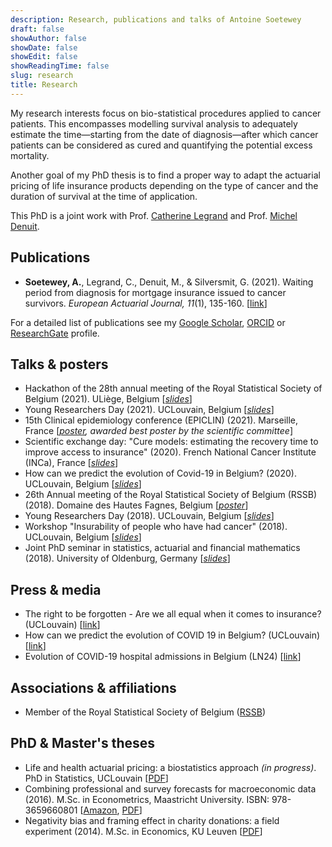 ```yaml
---
description: Research, publications and talks of Antoine Soetewey
draft: false
showAuthor: false
showDate: false
showEdit: false
showReadingTime: false
slug: research
title: Research
---
```


My research interests focus on bio-statistical procedures applied to cancer patients. This encompasses modelling survival analysis to adequately estimate the time—starting from the date of diagnosis—after which cancer patients can be considered as cured and quantifying the potential excess mortality.

Another goal of my PhD thesis is to find a proper way to adapt the actuarial pricing of life insurance products depending on the type of cancer and the duration of survival at the time of application.

This PhD is a joint work with Prof. <a href="https://scholar.google.com/citations?user=xyQwjrUAAAAJ&hl=en&oi=ao" target="_blank" rel="noopener">Catherine Legrand</a> and Prof. <a href="https://scholar.google.com/citations?hl=en&user=P1d_AKAAAAAJ" target="_blank" rel="noopener">Michel Denuit</a>.
<!---I also like to apply statistics and technology to health and educational issues or for social good, commonly referred as data for good.--->

## Publications

<ul>
    <li><b>Soetewey, A.</b>, Legrand, C., Denuit, M., & Silversmit, G. (2021). Waiting period from diagnosis for mortgage insurance issued to cancer survivors. <i>European Actuarial Journal, 11</i>(1), 135-160. [<a href="https://link.springer.com/article/10.1007/s13385-020-00254-x" target="_blank" rel="noopener">link</a>]</li>
</ul>

For a detailed list of publications see my <a href="https://scholar.google.com/citations?user=1P7ThwUAAAAJ" target="_blank" rel="noopener">Google Scholar</a>, <a href="https://orcid.org/0000-0001-8159-0804" target="_blank" rel="noopener">ORCID</a> or <a href="https://www.researchgate.net/profile/Antoine-Soetewey" target="_blank" rel="noopener">ResearchGate</a> profile.

## Talks & posters

<ul>
    <li>Hackathon of the 28th annual meeting of the Royal Statistical Society of Belgium</a> (2021). ULiège, Belgium [<i><a href="/files/slides_rssbhackathon2021.pdf">slides</a></i>]</li>
    <li>Young Researchers Day</a> (2021). UCLouvain, Belgium [<i><a href="/files/YRD_2021.pdf">slides</a></i>]</li>
    <li>15th Clinical epidemiology conference (EPICLIN) (2021). Marseille, France [<i><a href="/files/Poster_EPICLIN_2021.pdf">poster</a>, awarded best poster by the scientific committee</i>]</li>
    <li>Scientific exchange day: "Cure models: estimating the recovery time to improve access to insurance" (2020). French National Cancer Institute (INCa), France [<i><a href="/files/Journee_modeles_de_guerison.pdf">slides</a></i>]</li>
    <li>How can we predict the evolution of Covid-19 in Belgium?</a> (2020). UCLouvain, Belgium [<i><a href="/files/slides-how-can-we-predict-the-evolution-of-covid-19-in-Belgium.pdf">slides</a></i>]</li>
    <li>26th Annual meeting of the Royal Statistical Society of Belgium (RSSB)</a> (2018). Domaine des Hautes Fagnes, Belgium [<i><a href="/files/Poster_RSSB_2018.pdf">poster</a></i>]</li>
    <li>Young Researchers Day</a> (2018). UCLouvain, Belgium [<i><a href="/files/YRD_2018_AntoineSoetewey.pdf">slides</a></i>]</li>
    <li>Workshop "Insurability of people who have had cancer"</a> (2018). UCLouvain, Belgium [<i><a href="/files/Workshop_May_29__2018___Assurabilit__des_personnes_ayant_eu_un_cancer__.pdf">slides</a></i>]</li>
    <li>Joint PhD seminar in statistics, actuarial and financial mathematics</a> (2018). University of Oldenburg, Germany [<i><a href="/files/Slides_Oldenburg_AntoineSoetewey.pdf">slides</a></i>]</li>
</ul>

## Press & media

<ul>
    <li>The right to be forgotten - Are we all equal when it comes to insurance? (UCLouvain) [<a href="https://uclouvain.be/en/research-institutes/lidam/news/le-droit-a-l-oubli-sommes-nous-tous-egaux-face-aux-assurances.html" target="_blank" rel="noopener">link</a>]</li>
    <li>How can we predict the evolution of COVID 19 in Belgium? (UCLouvain) [<a href="https://uclouvain.be/fr/instituts-recherche/lidam/actualites/how-can-we-predict-the-evolution-of-covid-19-in-belgium.html" target="_blank" rel="noopener">link</a>]</li>
    <li>Evolution of COVID-19 hospital admissions in Belgium (LN24) [<a href="https://www.facebook.com/watch/live/?v=1173890509637511" target="_blank" rel="noopener">link</a>]</li>
</ul>

## Associations & affiliations

<ul>
<li>Member of the Royal Statistical Society of Belgium (<a href="https://rssb.be/" target="_blank" rel="noopener">RSSB</a>)</li>
</ul>

## PhD & Master's theses

<ul>
<li>Life and health actuarial pricing: a biostatistics approach <i>(in progress)</i>. PhD in Statistics, UCLouvain [<a href="/files/Thesis_abstract_EN.pdf">PDF</a>]</li>
<li>Combining professional and survey forecasts for macroeconomic data (2016). M.Sc. in Econometrics, Maastricht University. ISBN: 978-3659660801 [<a href="https://www.amazon.com/Combining-professional-survey-forecasts-macroeconomic/dp/3659660809/ref=sr_1_1?s=books&amp;ie=UTF8&amp;qid=1483904672&amp;sr=1-1" target="_blank" rel="noopener">Amazon</a>, <a href="/files/SOETEWEY-ANTOINE-6083256-ECONOMETRICS-THESIS.pdf">PDF</a>]</li>
<li>Negativity bias and framing effect in charity donations: a field experiment (2014). M.Sc. in Economics, KU Leuven [<a href="/files/Thesis_Antoine_Soetewey_MSc_Eco.pdf">PDF</a>]</li>
</ul>
